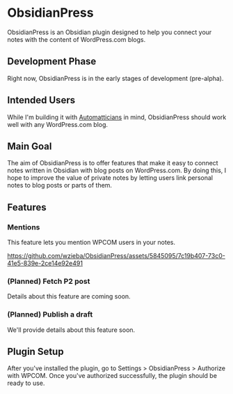 # ObsidianPress

ObsidianPress is an Obsidian plugin designed to help you connect your notes with the content of WordPress.com blogs.

## Development Phase
Right now, ObsidianPress is in the early stages of development (pre-alpha).

## Intended Users
While I'm building it with [Automatticians](https://automattic.com/about/) in mind, ObsidianPress should work well with any WordPress.com blog.

## Main Goal
The aim of ObsidianPress is to offer features that make it easy to connect notes written in Obsidian with blog posts on WordPress.com. By doing this, I hope to improve the value of private notes by letting users link personal notes to blog posts or parts of them.

## Features

### Mentions
This feature lets you mention WPCOM users in your notes.

https://github.com/wzieba/ObsidianPress/assets/5845095/7c19b407-73c0-41e5-839e-2ce14e92e491

### (Planned) Fetch P2 post
Details about this feature are coming soon.

### (Planned) Publish a draft
We'll provide details about this feature soon.

## Plugin Setup
After you've installed the plugin, go to Settings > ObsidianPress > Authorize with WPCOM. Once you've authorized successfully, the plugin should be ready to use.

